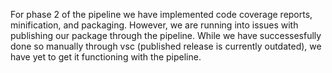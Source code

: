 For phase 2 of the pipeline we have implemented code coverage reports, minification, and packaging. However, we are running into issues with publishing our package through the pipeline. While we have successesfully done so manually through vsc (published release is currently outdated), we have yet to get it functioning with the pipeline. 